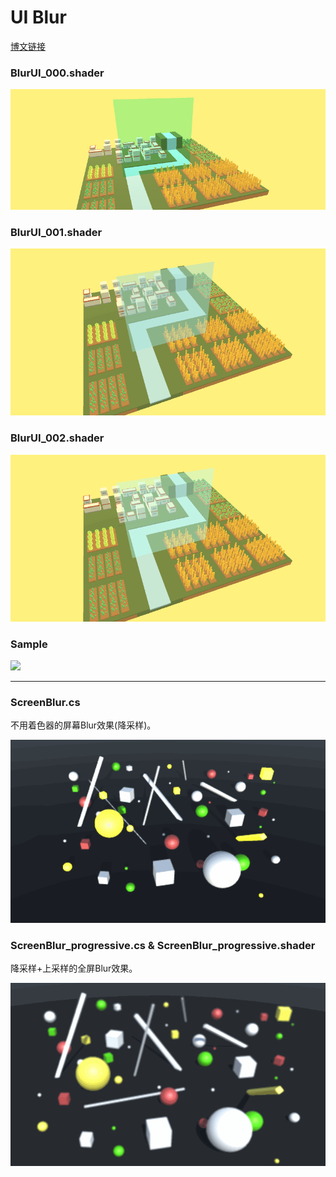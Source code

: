 # UI Blur

[博文链接](https://llapuras.top/Unity-UI-Blur/)

### BlurUI_000.shader

![](./blur_000.png)

### BlurUI_001.shader

![](./blur_001.gif)

### BlurUI_002.shader

![](./blur_002.gif)


### Sample

![](./blur_009.gif)

----------------------------

### ScreenBlur.cs

不用着色器的屏幕Blur效果(降采样)。

![](./Bloom01.gif)

### ScreenBlur_progressive.cs & ScreenBlur_progressive.shader

降采样+上采样的全屏Blur效果。

![](./Bloom02.gif)
